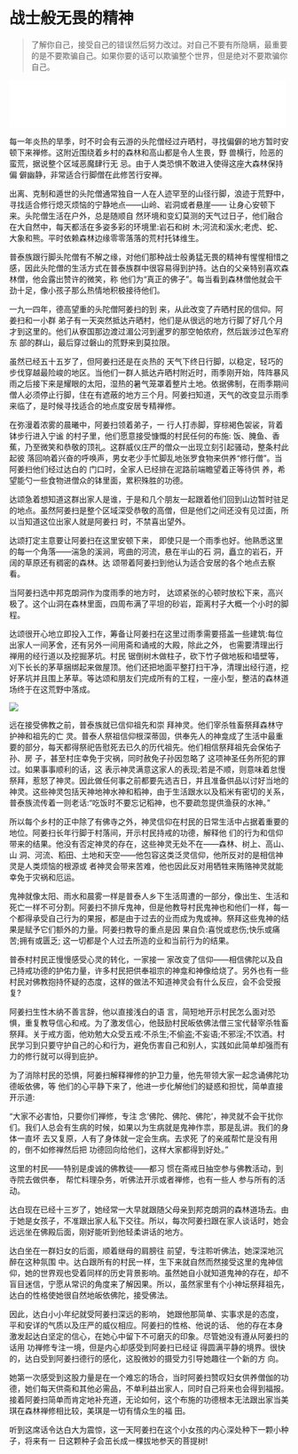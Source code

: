 # 战士般无畏的精神

> 了解你自己，接受自己的错误然后努力改过。对自己不要有所隐瞒，最重要的是不要欺骗自己。如果你要的话可以欺骗整个世界，但是绝对不要欺骗你自己。

<iframe frameborder="0" marginwidth="0" marginheight="0" width=500 height=86 src="./mp3/1-1.mp3"></iframe>

每一年炎热的旱季，时不时会有云游的头陀僧经过卉晒村，寻找偏僻的地方暂时安顿下来禅修。这附近围绕着乡村的森林和高山都是令人生畏，野 兽横行，险恶的蛮荒，据说整个区域恶魔肆行无 忌。由于人类恐惧不敢进入使得这座大森林保持偏 僻幽静，非常适合行脚僧在此修苦行安禅。

出离、克制和遁世的头陀僧通常独自一人在人迹罕至的山径行脚，浪迹于荒野中，寻找适合修行熄灭烦恼的宁静地点——山岭、岩洞或者悬崖—— 让身心安顿下来。头陀僧生活在户外，总是随顺自 然环境和变幻莫测的天气过日子，他们融合在大自然中，每天都活在多姿多彩的环境里:岩石和树 木;河流和溪水;老虎、蛇、大象和熊。平时依赖森林边缘零零落落的荒村托钵维生。

普泰族跟行脚头陀僧有不解之缘，对他们那种战士般勇猛无畏的精神有惺惺相惜之感，因此头陀僧的生活方式在普泰族群中很容易得到护持。达白的父亲特别喜欢森林僧，他会露出赞许的微笑，称 他们为“真正的佛子”。每当看到森林僧他就会干 劲十足，像小孩子那么热情地积极接待他们。

一九一四年，德高望重的头陀僧阿姜扫的到 来，从此改变了卉晒村民的信仰。阿姜扫和一小群 弟子有一天突然抵达卉晒村，他们是从很远的地方行脚了好几个月才到这里的。他们从寮国那边渡过湄公河到暹罗的那空帕侬府，然后跋涉过色军府东 部的群山，最后穿过磐山的荒野来到莫拉限。

虽然已经五十五岁了，但阿姜扫还是在炎热的 天气下终日行脚，以稳定，轻巧的步伐穿越最险峻的地区。当他们一群人抵达卉晒村附近时，雨季刚开始，阵阵暴风雨之后接下来是耀眼的太阳，湿热的暑气笼罩着整片土地。依据佛制，在雨季期间僧人必须停止行脚，住在有遮蔽的地方三个月。阿姜扫知道，天气的改变显示雨季来临了，是时候寻找适合的地点度安居专精禅修。

在弥漫着浓雾的晨曦中，阿姜扫领着弟子，一 行人打赤脚，穿棕褐色袈裟，背着钵步行进入宁谧 的村子里，他们愿意接受慷慨的村民任何的布施: 饭、腌鱼、香蕉，乃至微笑和恭敬的顶礼。这群威仪庄严的僧众一出现立刻引起骚动，整条村此起彼 落回响着兴奋的呼唤声，男女老少手忙脚乱地张罗食物来供养“修行僧”。当阿姜扫他们经过达白的 门口时，全家人已经排在泥路前端瞻望着正等待供 养，希望能勺一些食物进僧众的钵里面，累积殊胜的功德。

达颂急着想知道这群出家人是谁，于是和几个朋友一起跟着他们回到山边暂时驻足的地点。虽然阿姜扫是整个区域深受恭敬的高僧，但是他们之间还没有见过面，所以当知道这位出家人就是阿姜扫 时，不禁喜出望外。

达颂打定主意要让阿姜扫在这里安顿下来， 即使只是一个雨季也好。他熟悉这里的每一个角落——湍急的溪涧，弯曲的河流，悬在半山的石 洞，矗立的岩石，开阔的草原还有稠密的森林。达 颂带着阿姜扫到他认为适合安居的各个地点去察看。

当阿姜扫选中邦克朗洞作为度雨季的地方时， 达颂紧张的心顿时放松下来，高兴极了。这个山洞在森林里面，四周布满了平坦的砂岩，距离村子大概一个小时的脚程。

达颂很开心地立即投入工作，筹备让阿姜扫在这里过雨季需要搭盖一些建筑:每位出家人一间茅舍，还有另外一间用斋和诵戒的大殿，除此之外， 也需要清理出行禅用的经行道以及挖掘茅坑。村民 锯倒树木做柱子，砍下竹子做地板和墙壁等，刈下长长的茅草捆绑起来做屋顶。他们还把地面平整打扫干净，清理出经行道，挖好茅坑并且围上茅草。等达颂和朋友们完成所有的工程，一座小型，整洁的森林道场终于在这荒野中落成。

![](./img/1-1.webp)

远在接受佛教之前，普泰族就已信仰祖先和崇 拜神灵。他们宰杀牲畜祭拜森林守护神和祖先的亡 灵。普泰人祭祖信仰根深蒂固，供奉先人的神龛成了生活中最重要的部分，每天都得祭祀告慰死去已久的历代祖先。他们相信祭拜祖先会保佑子孙、房 子，甚至村庄幸免于灾祸，同时赦免子孙因忽略了 这项神圣任务所犯的罪过。如果事事顺利的话，这 表示神灵满意这家人的表现;若是不顺，则意味着怠慢祭拜，惹怒了神灵。因此做任何事之前都要先选吉日，并且准备供品以讨好当地的神灵。这些神灵包括天神地神水神和稻神，由于生活跟水以及稻米有密切的关系，普泰族流传着一则老话:“吃饭时不要忘记稻神，也不要疏忽提供渔获的水神。”

所以每个乡村的正中除了有佛寺之外，神灵信仰在村民的日常生活中占据着重要的地位。阿姜扫长年行脚于村落间，开示村民持戒的功德，解释他 们的行为和信仰带来的结果。他没有否定神灵的存在，这些神灵无处不在——森林、树上、高山、山 洞、河流、稻田、土地和天空——他包容这类泛灵信仰，他所反对的是相信神灵是人类烦恼的根源或 者神灵会带来苦难，他也因此反对用牺牲来贿赂神灵就能幸免于灾祸和厄运。

鬼神就像太阳、雨水和晨雾一样是普泰人乡下生活周遭的一部分，像出生、生活和死亡一样不可分割。阿姜扫不排斥鬼神，但是他教导村民鬼神也和他们一样，每一个都得承受自己行为的果报，都是由于过去的业而成为鬼或神。祭拜这些鬼神的结果是赋予它们额外的力量。阿姜扫教导的重点是因 果自负:喜悦或悲伤;快乐或痛苦;拥有或匮乏; 这一切都是个人过去所造的业和当前行为的结果。

普泰村村民正慢慢感受心灵的转化，一家接一 家改变了信仰——相信佛陀以及自己持戒功德的护佑力量，许多村民把供奉祖宗的神龛和神像给烧了。另外也有一些村民对佛教抱持怀疑的态度，这样的做法不知道神灵会有什么反应，会不会受报复?

阿姜扫生性木纳不善言辞，他以直接浅白的语 言，简短地开示村民怎么面对恐惧，重复教导信心和戒。为了激发信心，他鼓励村民皈依佛法僧三宝代替宰杀牲畜祭拜。关于戒方面，他劝勉大众受五戒:不杀生;不偷盗;不妄语;不邪淫;不饮酒。村民学习到只要守护自己的心和行为，避免伤害自己和别人，实践如此简单却强而有力的修行就可以得到庇护。

为了消除村民的恐惧，阿姜扫解释禅修的护卫力量，他先带领大家一起念诵佛陀功德皈依佛，等 他们的心平静下来了，他进一步化解他们的疑惑和担忧，简单直接开示道:

“大家不必害怕，只要你们禅修，专注 念‘佛陀、佛陀、佛陀’，神灵就不会干扰你 们。我们人总会有生病的时候，如果以为生病就是鬼神作祟，那是乱讲。我们的身体一直坏 去又复原，人有了身体就一定会生病。去求死 了的亲戚帮忙是没有用的，倒不如修禅然后把 功德回向给他们，这样大家都得到好处。”

这里的村民——特别是虔诚的佛教徒——都习 惯在斋戒日抽空参与佛教活动，到寺院去做供奉， 帮忙料理杂务，听佛法开示或者禅修，也有一些人 参与所有的活动。

达白现在已经十三岁了，她经常一大早就跟随父母亲到邦克朗洞的森林道场去。由于她是女孩子，不准跟出家人私下交往。所以，每次阿姜扫跟在家人谈话时，她会远远坐在佛殿后面，刚好能听到他轻柔讲话的地方。

达白坐在一群妇女的后面，顺着继母的肩膀往 前望，专注聆听佛法，她深深地沉醉在这种氛围 中。达白跟所有的村民一样，生下来就自然而然接受这里的鬼神信仰，她的世界观也受着同样的历史背景影响。虽然她自小就知道鬼神的存在，却不盲目迷信，宁愿从常识的角度来了解因果。所以，虽然家里有个小神坛祭拜祖先，达白的性格使她很自然地皈依佛陀，接受佛法。

因此，达白小小年纪就受阿姜扫深远的影响， 她跟他那简单、实事求是的态度，平和安详的气质以及庄严的威仪相应。阿姜扫的性格、他说的话、 他的存在本身激发起达白坚定的信心，在她心中留下不可磨灭的印象。尽管她没有遵从阿姜扫的话用 功禅修专注一境，但是内心却感受到阿姜扫已经证 得圆满平静的境界。很快的，达白受到阿姜扫德行的感化，这股微妙的摄受力引导她趣往一个新的方 向。

她第一次感受到这股力量是在一个难忘的场合，当时阿姜扫赞叹妇女供养僧伽的功德，她们每天供斋和其他必需品，不单利益出家人，同时自己将来也会得到福报。接着阿姜扫简单而肯定地补充道，无论如何，这个布施的功德根本无法跟出家当美琪在森林禅修相比较，美琪是一切有情众生的福 田。

听到这席话令达白大为震惊，这一天阿姜扫在这个小女孩的内心深处种下一颗小种子，将来有一 日这颗种子会茁长成一棵拔地参天的菩提树!
